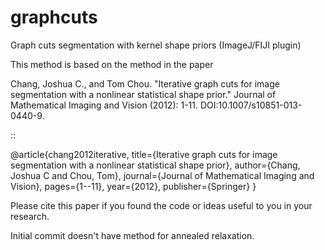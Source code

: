 graphcuts
=========

Graph cuts segmentation with kernel shape priors (ImageJ/FIJI plugin)

This method is based on the method in the paper

Chang, Joshua C., and Tom Chou. "Iterative graph cuts for image segmentation with a nonlinear statistical shape prior." Journal of Mathematical Imaging and Vision (2012): 1-11. DOI:10.1007/s10851-013-0440-9.

::

  @article{chang2012iterative,
    title={Iterative graph cuts for image segmentation with a nonlinear statistical shape prior},
    author={Chang, Joshua C and Chou, Tom},
    journal={Journal of Mathematical Imaging and Vision},
    pages={1--11},
    year={2012},
    publisher={Springer}
  }

Please cite this paper if you found the code or ideas useful to you in your research.

Initial commit doesn't have method for annealed relaxation.
